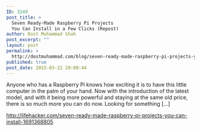 ```yaml
---
ID: 3249
post_title: >
  Seven Ready-Made Raspberry Pi Projects
  You Can Install in a Few Clicks (Repost)
author: Dost Muhammad Shah
post_excerpt: ""
layout: post
permalink: >
  http://dostmuhammad.com/blog/seven-ready-made-raspberry-pi-projects-you-can-install-in-a-few-clicks-repost/
published: true
post_date: 2015-03-22 20:00:44
---
```

<p>Anyone who has a Raspberry Pi knows how exciting it is to have this little computer in the palm of your hand. Now with the introduction of the latest model, and with it being more powerful and staying at the same old price, there is so much more you can do now. Looking for something […]</p><p><a href="http://lifehacker.com/seven-ready-made-raspberry-pi-projects-you-can-install-1691368805">http://lifehacker.com/seven-ready-made-raspberry-pi-projects-you-can-install-1691368805</a><br /></p>